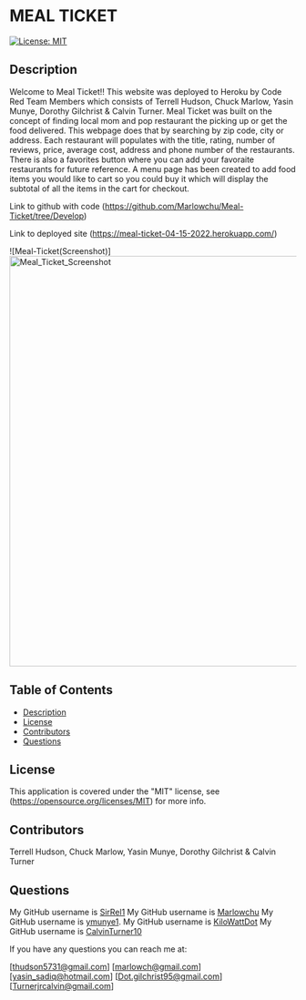 # MEAL TICKET
 
  [![License: MIT](https://img.shields.io/badge/License-MIT-yellow)](https://opensource.org/licenses/MIT)
  

  ## Description

  Welcome to Meal Ticket!! This website was deployed to Heroku by Code Red Team Members which consists of Terrell Hudson, Chuck Marlow, Yasin Munye, Dorothy Gilchrist & Calvin Turner. Meal Ticket was built on the concept of finding local mom and pop restaurant the picking up or get the food delivered. This webpage does that by searching by zip code, city or address. Each restaurant will populates with the title, rating, number of reviews, price, average cost, address and phone number of the restaurants. There is also a favorites button where you can add your favoraite restaurants for future reference. A menu page has been created to add food items you would like to cart so you could buy it which will display the subtotal of all the items in the cart for checkout. 


 Link to github with code (https://github.com/Marlowchu/Meal-Ticket/tree/Develop)

 Link to deployed site (https://meal-ticket-04-15-2022.herokuapp.com/) 

  ![Meal-Ticket(Screenshot)]<img width="721" alt="Meal_Ticket_Screenshot" src="https://user-images.githubusercontent.com/90288817/163675660-c3a06e1a-f304-46bd-b9bc-edb790287d4a.png">


  ## Table of Contents

  * [Description](#description)
  * [License](#license)
  * [Contributors](#contributors)
  * [Questions](#questions)
 
  

  ## License

  This application is covered under the "MIT" license, see (https://opensource.org/licenses/MIT) for more info.
  

  ## Contributors

  Terrell Hudson, Chuck Marlow, Yasin Munye, Dorothy Gilchrist & Calvin Turner



  ## Questions  
  My GitHub username is [SirRel1](https://github.com/SirRel1)
  My GitHub username is [Marlowchu](https://github.com/Marlowchu)
  My GitHub username is [ymunye1](https://github.com/ymunye1).
  My GitHub username is [KiloWattDot](https://github.com/KiloWattDot)
  My GitHub username is [CalvinTurner10](https://github.com/CalvinTurner10)
  
  

  If you have any questions you can reach me at:

  [thudson5731@gmail.com]
  [marlowch@gmail.com] 
  [yasin_sadiq@hotmail.com] 
  [Dot.gilchrist95@gmail.com]
  [Turnerjrcalvin@gmail.com]
  